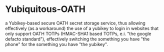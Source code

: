 Yubiquitous-OATH
================

a Yubikey-based secure OATH secret storage service, thus allowing effectively (as a workaround) the use of a yubikey to login in websites that only support OATH TOTPs (HMAC-SHA1 based TOTPs, e.i. "the google defacto standard"), effectively switching the something you have "the phone" for the something you have "the yubikey".
